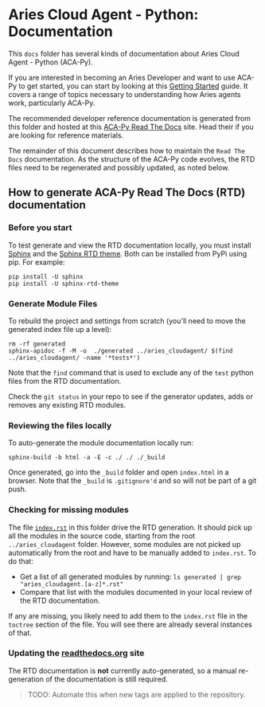 # Aries Cloud Agent - Python: Documentation

This `docs` folder has several kinds of documentation about Aries Cloud Agent - Python (ACA-Py).

If you are interested in becoming an Aries Developer and want to use ACA-Py to get started, you
can start by looking at this [Getting Started](GettingStartedAriesDev/README.md) guide. It covers
a range of topics necessary to understanding how Aries agents work, particularly ACA-Py.

The recommended developer reference documentation is generated from this folder and hosted
at this [ACA-Py Read The Docs](https://aries-cloud-agent-python.readthedocs.io/en/latest/) site.
Head their if you are looking for reference materials.

The remainder of this document describes how to maintain the `Read The Docs` documentation. As
the structure of the ACA-Py code evolves, the RTD files need to be regenerated and possibly
updated, as noted below.

## How to generate ACA-Py Read The Docs (RTD) documentation

### Before you start

To test generate and view the RTD documentation locally, you must install [Sphinx](https://www.sphinx-doc.org/en/master/) and the
[Sphinx RTD theme](https://pypi.org/project/sphinx-rtd-theme/). Both can be installed from PyPi using pip. For example:

```
pip install -U sphinx
pip install -U sphinx-rtd-theme
```

### Generate Module Files

To rebuild the project and settings from scratch (you'll need to move the generated index file up a level):
```
rm -rf generated
sphinx-apidoc -f -M -o  ./generated ../aries_cloudagent/ $(find ../aries_cloudagent/ -name '*tests*')
```

Note that the `find` command that is used to exclude any of the `test` python files from the RTD documentation.

Check the  `git status` in your repo to see if the generator updates, adds or removes any existing RTD modules.

### Reviewing the files locally

To auto-generate the module documentation locally run:

```
sphinx-build -b html -a -E -c ./ ./ ./_build
```

Once generated, go into the `_build` folder and open `index.html` in a browser. Note that the `_build` is
`.gitignore'd` and so will not be part of a git push.

### Checking for missing modules

The file [`index.rst`](index.rst) in this folder drive the RTD generation. It should pick up all the modules
in the source code, starting from the root `../aries_cloudagent` folder. However, some modules
are not picked up automatically from the root and have to be manually added to `index.rst`. To do that:

* Get a list of all generated modules by running: `ls generated | grep "aries_cloudagent.[a-z]*.rst"`
* Compare that list with the modules documented in your local review of the RTD documentation.

If any are missing, you likely need to add them to the `index.rst` file in the `toctree` section of the file.
You will see there are already several instances of that.

### Updating the [readthedocs.org](https://readthedocs.org) site

The RTD documentation is **not** currently auto-generated, so a manual re-generation of the documentation
is still required.

> TODO: Automate this when new tags are applied to the repository.